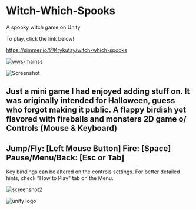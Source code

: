 # Witch-Which-Spooks
A spooky witch game on Unity

To play, click the link below!

https://simmer.io/@Krykutay/witch-which-spooks

![wws-mainss](https://user-images.githubusercontent.com/44427408/149323775-5ecce8f2-742e-4409-83fe-1e3524c3e219.png)

![Screenshot](https://user-images.githubusercontent.com/44427408/141692654-8390d441-48e1-456c-abf3-83f14b3df1df.png)

Just a mini game I had enjoyed adding stuff on. It was originally intended for Halloween, guess who forgot making it public. A flappy birdish yet flavored with fireballs and monsters 2D game o/
Controls (Mouse & Keyboard)
--
Jump/Fly: [Left Mouse Button]
Fire: [Space]
Pause/Menu/Back: [Esc or Tab]
--

Key bindings can be altered on the controls settings.
For better detailed hints, check "How to Play" tab on the Menu.

![screenshot2](https://user-images.githubusercontent.com/44427408/141692662-12340863-04e8-4596-91c4-304af5258d89.png)

![unity logo](https://user-images.githubusercontent.com/44427408/141692619-6d3b3148-0e20-42f7-901d-5a878551c87d.png)
